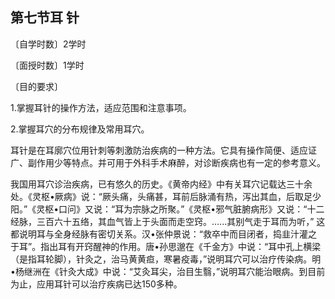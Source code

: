 ## 第七节耳 针

〔自学时数〕2学时 

〔面授时数〕1学时

〔目的要求〕

1.掌握耳针的操作方法，适应范围和注意事项。

2.掌握耳穴的分布规律及常用耳穴。

耳针是在耳廓穴位用针刺等刺激防治疾病的一种方法。它具有操作简便、适应证广、副作用少等特点。并可用于外科手术麻醉，对诊断疾病也有一定的参考意义。

我国用耳穴诊治疾病，已有悠久的历史。《黄帝内经》中有关耳穴记载达三十余处。《灵枢•厥病》说：“厥头痛，头痛甚，耳前后脉涌有热，泻出其血，后取足少阳。”《灵枢•口问》又说：“耳为宗脉之所聚。”《灵枢•邪气脏腑病形》又说：“十二经脉，三百六十五络，其血气皆上于头面而走空窍。…...其别气走于耳而为听，” 这都说明耳与全身经脉有密切关系。汉•张仲景说：“救卒中而目闭者，捣韭汁灌之于耳”。指出耳有开窍醒神的作用。唐•孙思邈在《千金方》中说：“耳中孔上横梁（是指耳轮脚），针灸之，治马黄黄疸，寒暑疫毒，”说明耳穴可以治疗传染病。明•杨继洲在《针灸大成》中说：“艾灸耳尖，治目生翳，”说明耳穴能治眼病。到目前为止，应用耳针可以治疗疾病已达150多种。
